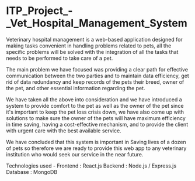 # ITP_Project_-_Vet_Hospital_Management_System

Veterinary hospital management is a web-based application designed for making tasks convenient in handling problems related to pets, all the specific problems will be solved with the integration of all the tasks that needs to be performed to take care of a pet.

The main problem we have focused was providing a clear path for effective communication between the two parties and to maintain data efficiency, get rid of data redundancy and keep records of the pets their breed, owner of the pet, and other essential information regarding the pet.

We have taken all the above into consideration and we have introduced a system to provide comfort to the pet as well as the owner of the pet since it's important to keep the pet loss crisis down, we have also come up with solutions to make sure the owner of the pets will have maximum efficiency in time saving, having a cost-effective mechanism, and to provide the client with urgent care with the best available service.

We have concluded that this system is important in Saving lives of a dozen of pets so therefore we are ready to provide this web app to any veterinary institution who would seek our service in the near future.

Technologies used -
Frontend : React.js
Backend : Node.js / Express.js
Database : MongoDB
